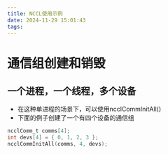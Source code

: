 ```yaml
---
title: NCCL使用示例
date: 2024-11-29 15:01:43
tags:
---
```


# 通信组创建和销毁
## 一个进程，一个线程，多个设备
* 在这种单进程的场景下，可以使用ncclCommInitAll()
* 下面的例子创建了一个有四个设备的通信组
```c
ncclComm_t comms[4];
int devs[4] = { 0, 1, 2, 3 };
ncclCommInitAll(comms, 4, devs);
```